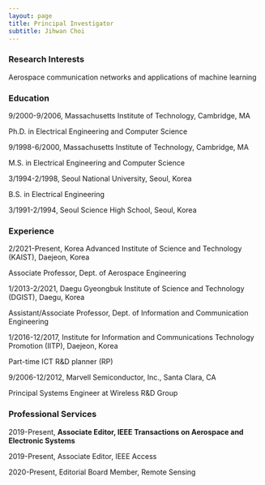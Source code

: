 ```yaml
---
layout: page
title: Principal Investigator
subtitle: Jihwan Choi
---
```


### Research Interests

Aerospace communication networks and applications of machine learning  

### Education

9/2000-9/2006,  Massachusetts Institute of Technology, Cambridge, MA 

   Ph.D. in Electrical Engineering and Computer Science 
 

9/1998-6/2000,  Massachusetts Institute of Technology, Cambridge, MA 

M.S. in Electrical Engineering and Computer Science 
   

3/1994-2/1998,  Seoul National University, Seoul, Korea 

B.S. in Electrical Engineering 
 

3/1991-2/1994,  Seoul Science High School, Seoul, Korea 


### Experience

2/2021-Present,   Korea Advanced Institute of Science and Technology (KAIST), Daejeon, Korea

Associate Professor, Dept. of Aerospace Engineering 



1/2013-2/2021,   Daegu Gyeongbuk Institute of Science and Technology (DGIST), Daegu, Korea

Assistant/Associate Professor, Dept. of Information and Communication Engineering 



1/2016-12/2017,  Institute for Information and Communications Technology Promotion (IITP), Daejeon, Korea

Part-time ICT R&D planner (RP)
 
 

9/2006-12/2012,  Marvell Semiconductor, Inc., Santa Clara, CA

Principal Systems Engineer at Wireless R&D Group


 
### Professional Services

2019-Present,       **Associate Editor, IEEE Transactions on Aerospace and Electronic Systems**

2019-Present,       Associate Editor, IEEE Access

2020-Present,       Editorial Board Member, Remote Sensing
